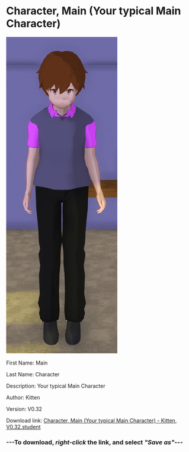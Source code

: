 # Character, Main (Your typical Main Character)

<img src = "https://raw.githubusercontent.com/Arbiter1223/Daigaku-Gurashi-Custom-Students/master/Students/Files/Character%2C%20Main%20(Your%20typical%20Main%20Character).png">

First Name: Main

Last Name: Character

Description: Your typical Main Character

Author: Kitten

Version: V0.32

Download link: <a href="https://raw.githubusercontent.com/Arbiter1223/Daigaku-Gurashi-Custom-Students/master/Students/Files/Character%2C%20Main%20(Your%20typical%20Main%20Character)%20-%20Kitten%2C%20V0.32.student">Character, Main (Your typical Main Character) - Kitten, V0.32.student</a>

### ---**To download, _right-click_ the link, and select _"Save as"_**---

